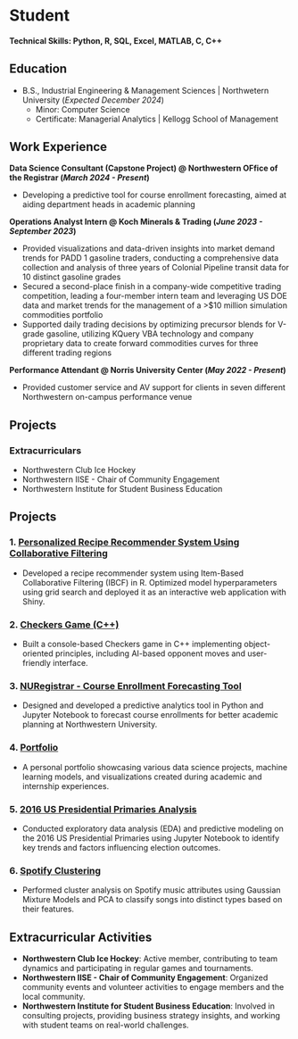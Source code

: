 # Student

#### Technical Skills: Python, R, SQL, Excel, MATLAB, C, C++

## Education
- B.S., Industrial Engineering & Management Sciences | Northwetern University (_Expected December 2024_)
  - Minor: Computer Science
  - Certificate: Managerial Analytics | Kellogg School of Management 
## Work Experience
**Data Science Consultant (Capstone Project) @ Northwestern OFfice of the Registrar (_March 2024 - Present_)**
- Developing a predictive tool for course enrollment forecasting, aimed at aiding department heads in academic planning
  
**Operations Analyst Intern @ Koch Minerals & Trading (_June 2023 - September 2023_)**
- Provided visualizations and data-driven insights into market demand trends for PADD 1 gasoline traders, conducting a comprehensive data collection and analysis of three years of Colonial Pipeline transit data for 10 distinct gasoline grades
- Secured a second-place finish in a company-wide competitive trading competition, leading a four-member intern team and leveraging US DOE data and market trends for the management of a >$10 million simulation commodities portfolio
- Supported daily trading decisions by optimizing precursor blends for V-grade gasoline, utilizing KQuery VBA technology and company proprietary data to create forward commodities curves for three different trading regions

**Performance Attendant @ Norris University Center (_May 2022 - Present_)**
- Provided customer service and AV support for clients in seven different Northwestern on-campus performance venue
  
## Projects

### Extracurriculars
- Northwestern Club Ice Hockey
- Northwestern IISE - Chair of Community Engagement
- Northwestern Institute for Student Business Education

## Projects

### 1. [Personalized Recipe Recommender System Using Collaborative Filtering](https://github.com/yourusername/Personalized-Recipe-Recommender-System-Using-Collaborative-Filtering)  
- Developed a recipe recommender system using Item-Based Collaborative Filtering (IBCF) in R. Optimized model hyperparameters using grid search and deployed it as an interactive web application with Shiny.

### 2. [Checkers Game (C++)](https://github.com/yourusername/Checkers)  
- Built a console-based Checkers game in C++ implementing object-oriented principles, including AI-based opponent moves and user-friendly interface.

### 3. [NURegistrar - Course Enrollment Forecasting Tool](https://github.com/yourusername/NURegistrar)  
- Designed and developed a predictive analytics tool in Python and Jupyter Notebook to forecast course enrollments for better academic planning at Northwestern University.

### 4. [Portfolio](https://github.com/yourusername/portfolio)  
- A personal portfolio showcasing various data science projects, machine learning models, and visualizations created during academic and internship experiences.

### 5. [2016 US Presidential Primaries Analysis](https://github.com/yourusername/2016-US-Presidential-Primaries-Analysis)  
- Conducted exploratory data analysis (EDA) and predictive modeling on the 2016 US Presidential Primaries using Jupyter Notebook to identify key trends and factors influencing election outcomes.

### 6. [Spotify Clustering](https://github.com/yourusername/Spotify-Clustering)  
- Performed cluster analysis on Spotify music attributes using Gaussian Mixture Models and PCA to classify songs into distinct types based on their features.

## Extracurricular Activities
- **Northwestern Club Ice Hockey**: Active member, contributing to team dynamics and participating in regular games and tournaments.
- **Northwestern IISE - Chair of Community Engagement**: Organized community events and volunteer activities to engage members and the local community.
- **Northwestern Institute for Student Business Education**: Involved in consulting projects, providing business strategy insights, and working with student teams on real-world challenges.
